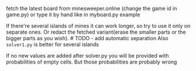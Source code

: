 fetch the latest board from minesweeper.online (change the game id in game.py)
or type it by hand like in myboard.py example

If there're several islands of mines it can work longer, so try to use it only on separate ones. Or redact the fetched variant(erase the smaller parts or the bigger parts as you wish). # TODO - add automatic separation
Also `solver1.py` is better for several islands

If no new values are added after solver.py you will be provided with probabilities of empty cells. But those probabilities are probably wrong 
